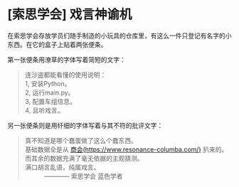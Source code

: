 # [索思学会] 戏言神谕机

在索思学会存放学员们随手制造的小玩具的仓库里，有这么一件只登记有名字的小东西。在它的盒子上贴着两张便条。

第一张便条用潦草的字体写着简短的文字：

> 连沙盗都能看懂的使用说明：  
> 1, 安装Python。  
2, 运行main.py。  
3, 配置车组信息。  
4, 且听戏言。

另一张便条则是用纤细的字体写着与其不符的批评文字：

> 真不知道是哪个蠢蛋做了这么个蠢东西。  
基础数据全是从 [商会(https://www.resonance-columba.com/)](https://www.resonance-columba.com/) 扒来的。  
而其余的数据充满了毫无依据的主观猜测。  
满口胡言乱语，纯属戏言。  
&nbsp;&nbsp;&nbsp;&nbsp;&nbsp;&nbsp;&nbsp;&nbsp;&nbsp;&nbsp; ———— 索思学会 蓝色学者
